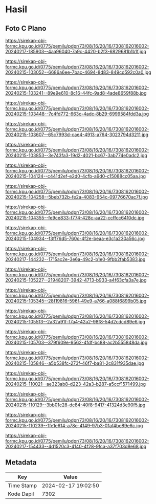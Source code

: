 # Hasil

## Foto C Plano

https://sirekap-obj-formc.kpu.go.id/0775/pemilu/pdpr/73/08/16/20/16/7308162016002-20240217-185903--4aa96040-7a9c-4420-b2f3-6829681b1b1f.jpg

https://sirekap-obj-formc.kpu.go.id/0775/pemilu/pdpr/73/08/16/20/16/7308162016002-20240215-103052--6686a6ee-7bac-4694-8d83-849cd592c0a0.jpg

https://sirekap-obj-formc.kpu.go.id/0775/pemilu/pdpr/73/08/16/20/16/7308162016002-20240215-103241--89e9e610-8c16-44fc-9ad8-4ade8659f88b.jpg

https://sirekap-obj-formc.kpu.go.id/0775/pemilu/pdpr/73/08/16/20/16/7308162016002-20240215-103448--7c4fd772-663c-4adc-8b29-6999584fdd3a.jpg

https://sirekap-obj-formc.kpu.go.id/0775/pemilu/pdpr/73/08/16/20/16/7308162016002-20240215-103607--65c7993d-cae4-4913-a764-3023794d3211.jpg

https://sirekap-obj-formc.kpu.go.id/0775/pemilu/pdpr/73/08/16/20/16/7308162016002-20240215-103853--3e743fa3-19d2-4021-bc67-3ab774e0adc2.jpg

https://sirekap-obj-formc.kpu.go.id/0775/pemilu/pdpr/73/08/16/20/16/7308162016002-20240215-104124--c441d2ef-e2d0-4cfb-a9d0-c15088cc05aa.jpg

https://sirekap-obj-formc.kpu.go.id/0775/pemilu/pdpr/73/08/16/20/16/7308162016002-20240215-104258--5beb732b-fe2a-4083-954c-09776670ac7f.jpg

https://sirekap-obj-formc.kpu.go.id/0775/pemilu/pdpr/73/08/16/20/16/7308162016002-20240215-104355--fe9ce833-f774-428c-aa22-ccffcc6410dc.jpg

https://sirekap-obj-formc.kpu.go.id/0775/pemilu/pdpr/73/08/16/20/16/7308162016002-20240215-104934--f3ff76d5-760c-4f2e-beaa-e3c1a230a56c.jpg

https://sirekap-obj-formc.kpu.go.id/0775/pemilu/pdpr/73/08/16/20/16/7308162016002-20240217-144232--1715ac2e-3e6a-49c2-b1e0-9fbb2fab5383.jpg

https://sirekap-obj-formc.kpu.go.id/0775/pemilu/pdpr/73/08/16/20/16/7308162016002-20240215-105227--21948207-3942-4713-b933-a4f63cfa3a7e.jpg

https://sirekap-obj-formc.kpu.go.id/0775/pemilu/pdpr/73/08/16/20/16/7308162016002-20240215-105345--28f19816-596f-49e9-a766-a088f6899b05.jpg

https://sirekap-obj-formc.kpu.go.id/0775/pemilu/pdpr/73/08/16/20/16/7308162016002-20240215-105513--2a32a91f-f7a4-42a2-98f8-54d2cdcd89e6.jpg

https://sirekap-obj-formc.kpu.go.id/0775/pemilu/pdpr/73/08/16/20/16/7308162016002-20240215-105703--379f609e-9562-4fdf-bc88-ac2b555848da.jpg

https://sirekap-obj-formc.kpu.go.id/0775/pemilu/pdpr/73/08/16/20/16/7308162016002-20240215-105846--a5b538fc-273f-46f7-ba81-2c831f935dae.jpg

https://sirekap-obj-formc.kpu.go.id/0775/pemilu/pdpr/73/08/16/20/16/7308162016002-20240215-110021--ae323ab8-d223-42a3-b287-a5ccf1571499.jpg

https://sirekap-obj-formc.kpu.go.id/0775/pemilu/pdpr/73/08/16/20/16/7308162016002-20240215-110129--3bb01c28-dc84-40f8-9417-41324d3e90f5.jpg

https://sirekap-obj-formc.kpu.go.id/0775/pemilu/pdpr/73/08/16/20/16/7308162016002-20240215-110239--1fe1e614-a78e-4149-97b3-01af4be89e6c.jpg

https://sirekap-obj-formc.kpu.go.id/0775/pemilu/pdpr/73/08/16/20/16/7308162016002-20240217-154433--4d1520c3-4140-4f28-9fca-a37f703d8e68.jpg


## Metadata

| Key        | Value               |
| ---------- | ------------------- |
| Time Stamp | 2024-02-17 19:02:50 |
| Kode Dapil | 7302                |




